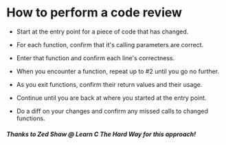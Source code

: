 # How to perform a code review


* Start at the entry point for a piece of code that has changed.

* For each function, confirm that it's calling parameters are correct.

* Enter that function and confirm each line's correctness.

* When you encounter a function, repeat up to #2 until you go no further.

* As you exit functions, confirm their return values and their usage.

* Continue until you are back at where you started at the entry point.

* Do a diff on your changes and confirm any missed calls to changed functions.


##### Thanks to Zed Shaw @ Learn C The Hard Way for this approach!
